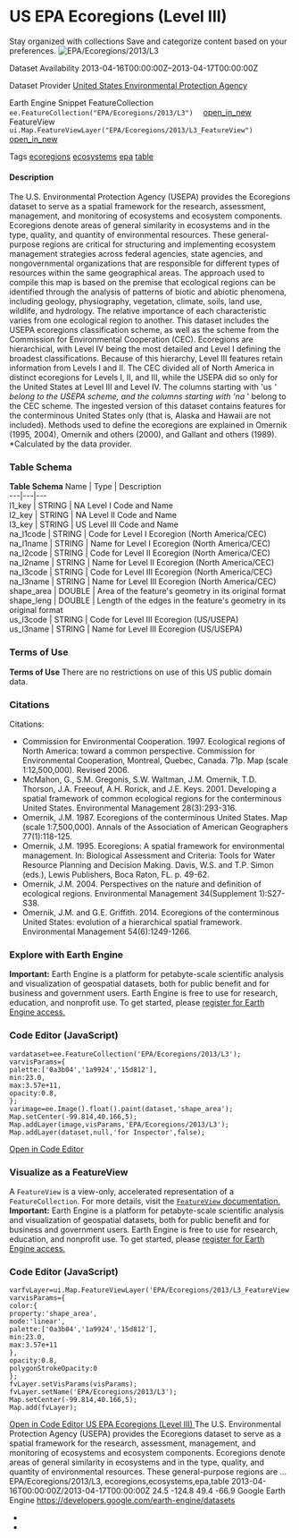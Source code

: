  
#  US EPA Ecoregions (Level III) 
Stay organized with collections  Save and categorize content based on your preferences. 
![EPA/Ecoregions/2013/L3](https://developers.google.com/earth-engine/datasets/images/EPA/EPA_Ecoregions_2013_L3_sample.png) 

Dataset Availability
    2013-04-16T00:00:00Z–2013-04-17T00:00:00Z 

Dataset Provider
     [ United States Environmental Protection Agency ](https://www.epa.gov/eco-research/level-iii-and-iv-ecoregions-continental-united-states) 

Earth Engine Snippet
     FeatureCollection `    ee.FeatureCollection("EPA/Ecoregions/2013/L3")   ` [ open_in_new ](https://code.earthengine.google.com/?scriptPath=Examples:Datasets/EPA/EPA_Ecoregions_2013_L3)      FeatureView  `    ui.Map.FeatureViewLayer("EPA/Ecoregions/2013/L3_FeatureView")   ` [ open_in_new ](https://code.earthengine.google.com/?scriptPath=Examples:Datasets/EPA/EPA_Ecoregions_2013_L3_FeatureView) 

Tags
     [ecoregions](https://developers.google.com/earth-engine/datasets/tags/ecoregions) [ecosystems](https://developers.google.com/earth-engine/datasets/tags/ecosystems) [epa](https://developers.google.com/earth-engine/datasets/tags/epa) [table](https://developers.google.com/earth-engine/datasets/tags/table)
#### Description
The U.S. Environmental Protection Agency (USEPA) provides the Ecoregions dataset to serve as a spatial framework for the research, assessment, management, and monitoring of ecosystems and ecosystem components. Ecoregions denote areas of general similarity in ecosystems and in the type, quality, and quantity of environmental resources. These general-purpose regions are critical for structuring and implementing ecosystem management strategies across federal agencies, state agencies, and nongovernmental organizations that are responsible for different types of resources within the same geographical areas.
The approach used to compile this map is based on the premise that ecological regions can be identified through the analysis of patterns of biotic and abiotic phenomena, including geology, physiography, vegetation, climate, soils, land use, wildlife, and hydrology. The relative importance of each characteristic varies from one ecological region to another.
This dataset includes the USEPA ecoregions classification scheme, as well as the scheme from the Commission for Environmental Cooperation (CEC). Ecoregions are hierarchical, with Level IV being the most detailed and Level I defining the broadest classifications. Because of this hierarchy, Level III features retain information from Levels I and II. The CEC divided all of North America in distinct ecoregions for Levels I, II, and III, while the USEPA did so only for the United States at Level III and Level IV. The columns starting with 'us _' belong to the USEPA scheme, and the columns starting with 'na_ ' belong to the CEC scheme. The ingested version of this dataset contains features for the conterminous United States only (that is, Alaska and Hawaii are not included). Methods used to define the ecoregions are explained in Omernik (1995, 2004), Omernik and others (2000), and Gallant and others (1989).
*Calculated by the data provider.
### Table Schema
**Table Schema**
Name | Type | Description  
---|---|---  
l1_key | STRING | NA Level I Code and Name  
l2_key | STRING | NA Level II Code and Name  
l3_key | STRING | US Level III Code and Name  
na_l1code | STRING | Code for Level I Ecoregion (North America/CEC)  
na_l1name | STRING | Name for Level I Ecoregion (North America/CEC)  
na_l2code | STRING | Code for Level II Ecoregion (North America/CEC)  
na_l2name | STRING | Name for Level II Ecoregion (North America/CEC)  
na_l3code | STRING | Code for Level III Ecoregion (North America/CEC)  
na_l3name | STRING | Name for Level III Ecoregion (North America/CEC)  
shape_area | DOUBLE | Area of the feature's geometry in its original format  
shape_leng | DOUBLE | Length of the edges in the feature's geometry in its original format  
us_l3code | STRING | Code for Level III Ecoregion (US/USEPA)  
us_l3name | STRING | Name for Level III Ecoregion (US/USEPA)  
### Terms of Use
**Terms of Use**
There are no restrictions on use of this US public domain data.
### Citations
Citations:
  * Commission for Environmental Cooperation. 1997. Ecological regions of North America: toward a common perspective. Commission for Environmental Cooperation, Montreal, Quebec, Canada. 71p. Map (scale 1:12,500,000). Revised 2006.
  * McMahon, G., S.M. Gregonis, S.W. Waltman, J.M. Omernik, T.D. Thorson, J.A. Freeouf, A.H. Rorick, and J.E. Keys. 2001. Developing a spatial framework of common ecological regions for the conterminous United States. Environmental Management 28(3):293-316.
  * Omernik, J.M. 1987. Ecoregions of the conterminous United States. Map (scale 1:7,500,000). Annals of the Association of American Geographers 77(1):118-125.
  * Omernik, J.M. 1995. Ecoregions: A spatial framework for environmental management. In: Biological Assessment and Criteria: Tools for Water Resource Planning and Decision Making. Davis, W.S. and T.P. Simon (eds.), Lewis Publishers, Boca Raton, FL. p. 49-62.
  * Omernik, J.M. 2004. Perspectives on the nature and definition of ecological regions. Environmental Management 34(Supplement 1):S27-S38.
  * Omernik, J.M. and G.E. Griffith. 2014. Ecoregions of the conterminous United States: evolution of a hierarchical spatial framework. Environmental Management 54(6):1249-1266.


### Explore with Earth Engine
**Important:** Earth Engine is a platform for petabyte-scale scientific analysis and visualization of geospatial datasets, both for public benefit and for business and government users. Earth Engine is free to use for research, education, and nonprofit use. To get started, please [register for Earth Engine access.](https://console.cloud.google.com/earth-engine)
### Code Editor (JavaScript)
```
vardataset=ee.FeatureCollection('EPA/Ecoregions/2013/L3');
varvisParams={
palette:['0a3b04','1a9924','15d812'],
min:23.0,
max:3.57e+11,
opacity:0.8,
};
varimage=ee.Image().float().paint(dataset,'shape_area');
Map.setCenter(-99.814,40.166,5);
Map.addLayer(image,visParams,'EPA/Ecoregions/2013/L3');
Map.addLayer(dataset,null,'for Inspector',false);
```
[ Open in Code Editor ](https://code.earthengine.google.com/?scriptPath=Examples:Datasets/EPA/EPA_Ecoregions_2013_L3)
### Visualize as a FeatureView
A `FeatureView` is a view-only, accelerated representation of a `FeatureCollection`. For more details, visit the [ `FeatureView` documentation. ](https://developers.google.com/earth-engine/guides/featureview_overview)
**Important:** Earth Engine is a platform for petabyte-scale scientific analysis and visualization of geospatial datasets, both for public benefit and for business and government users. Earth Engine is free to use for research, education, and nonprofit use. To get started, please [register for Earth Engine access.](https://console.cloud.google.com/earth-engine)
### Code Editor (JavaScript)
```
varfvLayer=ui.Map.FeatureViewLayer('EPA/Ecoregions/2013/L3_FeatureView');
varvisParams={
color:{
property:'shape_area',
mode:'linear',
palette:['0a3b04','1a9924','15d812'],
min:23.0,
max:3.57e+11
},
opacity:0.8,
polygonStrokeOpacity:0
};
fvLayer.setVisParams(visParams);
fvLayer.setName('EPA/Ecoregions/2013/L3');
Map.setCenter(-99.814,40.166,5);
Map.add(fvLayer);
```
[ Open in Code Editor ](https://code.earthengine.google.com/?scriptPath=Examples:Datasets/EPA/EPA_Ecoregions_2013_L3_FeatureView)
[ US EPA Ecoregions (Level III) ](https://developers.google.com/earth-engine/datasets/catalog/EPA_Ecoregions_2013_L3)
The U.S. Environmental Protection Agency (USEPA) provides the Ecoregions dataset to serve as a spatial framework for the research, assessment, management, and monitoring of ecosystems and ecosystem components. Ecoregions denote areas of general similarity in ecosystems and in the type, quality, and quantity of environmental resources. These general-purpose regions are …
EPA/Ecoregions/2013/L3, ecoregions,ecosystems,epa,table 
2013-04-16T00:00:00Z/2013-04-17T00:00:00Z
24.5 -124.8 49.4 -66.9 
Google Earth Engine
https://developers.google.com/earth-engine/datasets
  * [ ](https://doi.org/https://www.epa.gov/eco-research/level-iii-and-iv-ecoregions-continental-united-states)
  * [ ](https://doi.org/https://developers.google.com/earth-engine/datasets/catalog/EPA_Ecoregions_2013_L3)


